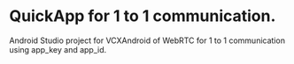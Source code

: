 # QuickApp for 1 to 1 communication.

Android Studio project for VCXAndroid of WebRTC for 1 to 1 communication using app_key and app_id.

